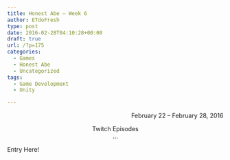 ```yaml
---
title: Honest Abe – Week 6
author: ETdoFresh
type: post
date: 2016-02-28T04:10:28+00:00
draft: true
url: /?p=175
categories:
  - Games
  - Honest Abe
  - Uncategorized
tags:
  - Game Development
  - Unity

---
```

<p style="text-align: right;">
  February 22 &#8211; February 28, 2016
</p>

<p style="text-align: center;">
  Twitch Episodes<br /> &#8230;
</p>

Entry Here!